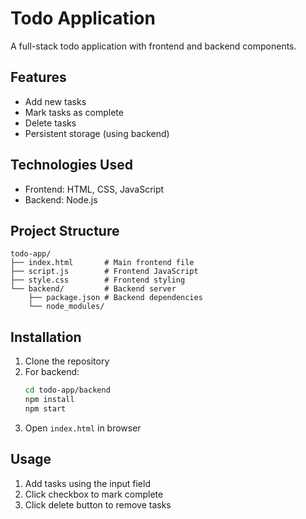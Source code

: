 # Todo Application

A full-stack todo application with frontend and backend components.

## Features
- Add new tasks
- Mark tasks as complete
- Delete tasks
- Persistent storage (using backend)

## Technologies Used
- Frontend: HTML, CSS, JavaScript
- Backend: Node.js

## Project Structure
```
todo-app/
├── index.html       # Main frontend file
├── script.js        # Frontend JavaScript
├── style.css        # Frontend styling
└── backend/         # Backend server
    ├── package.json # Backend dependencies
    └── node_modules/
```

## Installation
1. Clone the repository
2. For backend:
   ```bash
   cd todo-app/backend
   npm install
   npm start
   ```
3. Open `index.html` in browser

## Usage
1. Add tasks using the input field
2. Click checkbox to mark complete
3. Click delete button to remove tasks
